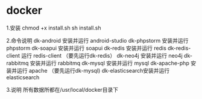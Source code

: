 # docker


1.安装
chmod +x install.sh
sh install.sh

2.命令说明
dk-android	安装并运行 android-studio 
dk-phpstorm	安装并运行 phpstorm
dk-soapui	安装并运行 soapui
dk-redis	安装并运行 redis
dk-redis-client 运行 redis-client （要先运行dk-redis）
dk-neo4j	安装并运行 neo4j
dk-rabbitmq	安装并运行 rabbitmq
dk-mysql	安装并运行 mysql
dk-apache-php	安装并运行 apache  （要先运行dk-mysql)
dk-elasticsearch安装并运行 elasticsearch

3.说明
所有数据所都在/usr/local/docker目录下



